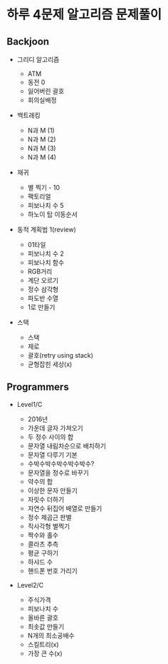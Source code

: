 # 하루 4문제 알고리즘 문제풀이

## Backjoon

- 그리디 알고리즘
    - ATM
    - 동전 0
    - 잃어버린 괄호
    - 회의실배정

- 백트래킹
    - N과 M (1)
    - N과 M (2)
    - N과 M (3)
    - N과 M (4)

- 재귀
    - 별 찍기 - 10
    - 팩토리얼
    - 피보나치 수 5
    - 하노이 탑 이동순서

- 동적 계획법 1(review)
    - 01타일
    - 피보나치 수 2
    - 피보나치 함수
    - RGB거리
    - 계단 오르기
    - 정수 삼각형
    - 파도반 수열
    - 1로 만들기

- 스택
    - 스택
    - 제로
    - 괄호(retry using stack)
    - 균형잡힌 세상(x)


## Programmers

- Level1/C 
    - 2016년
    - 가운데 글자 가져오기
    - 두 정수 사이의 합
    - 문자열 내림차순으로 배치하기
    - 문자열 다루기 기본
    - 수박수박수박수박수박수?
    - 문자열을 정수로 바꾸기
    - 약수의 합
    - 이상한 문자 만들기
    - 자릿수 더하기
    - 자연수 뒤집어 배열로 만들기
    - 정수 제곱근 판별
    - 직사각형 별찍기
    - 짝수와 홀수
    - 콜라츠 추측
    - 평균 구하기
    - 하샤드 수
    - 핸드폰 번호 가리기

- Level2/C
    - 주식가격
    - 피보나치 수
    - 올바른 괄호
    - 최솟값 만들기
    - N개의 최소공배수
    - 스킬트리(x)
    - 가장 큰 수(x)